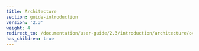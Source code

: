 ```yaml
---
title: Architecture
section: guide-introduction
version: '2.3'
weight: 4
redirect_to: /documentation/user-guide/2.3/introduction/architecture/overview
has_children: true
---
```

